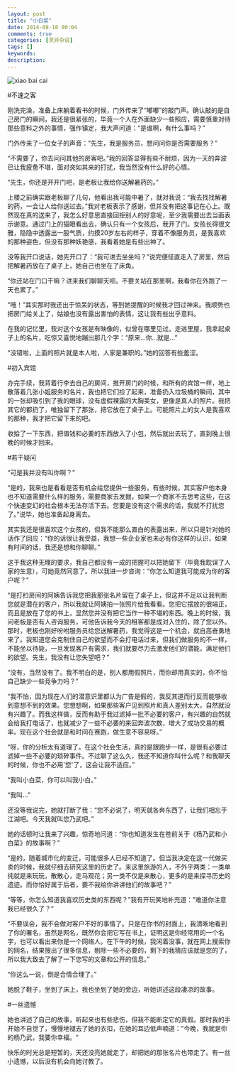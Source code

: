 ```yaml
---
layout: post
title: "小白菜"
date: 2014-08-10 00:04
comments: true
categories: [灵异杂说]
tags: []
keywords: 
description: 
---
```

![xiao bai cai](http://photocdn.sohu.com/20061115/Img246405682.jpg)

#不速之客

刚洗完澡，准备上床躺着看书的时候，门外传来了“嘟嘟”的敲门声。确认敲的是自己房门的瞬间，我还是很紧张的，毕竟一个人在外面缺少一些照应，需要慎重对待那些意料之外的事情，强作镇定，我大声问道：“是谁啊，有什么事吗？”

门外传来了一位女子的声音：“先生，我是服务员，想问问你是否需要服务？”

“不需要了，你去问问其他的房客吧。”我的回答显得有些不耐烦，因为一天的奔波已让我疲惫不堪，面对突如其来的打扰，我当然没有什么好的心情。

“先生，你还是开开门吧，是老板让我给你送解暑药的。”

上楼之前确实跟老板聊了几句，他看出我可能中暑了，就对我说：“我去找找解暑的药，一会让人给你送过去。”我对老板表示了感谢，但并没有把这事记在心上。既然现在真的送来了，我怎么好意思直接回拒别人的好意呢，至少我需要出去当面表示谢意。通过门上的猫眼看出去，确认只有一个女孩后，我开了门。女孩长得很文雅，隐隐中透露出一股气质，约摸20岁左右的样子，穿着不像服务员，是我喜欢的那种姿色，但没有那种妖艳感，我看着她是有些出神了。

没等我开口说话，她先开口了：“我可进去坐坐吗？”说完便径直走入了房里，然后把解暑药放在了桌子上，她自己也坐在了床角。

<!--more-->
“你还站在门口干嘛？进来我们聊聊天呗。不要关站在那里啊，我看你在外跑了一天也累了。”

“哦！”其实那时我还出于惊呆的状态，等到她提醒的时候我才回过神来。我顺势也把房门给关上了，姑娘也没有露出害怕的表情，这让我有些出乎意料。

在我的记忆里，我对这个女孩是有映像的，似曾在哪里见过。走进里屋，我拿起桌子上的名片，吃惊又喜悦地蹦出那几个字：“原来...你...就是...”

“没错啦，上面的照片就是本人啦，人家是兼职的。”她的回答有些羞涩。


#初入宾馆

办完手续，我背着行李去自己的房间，推开房门的时候，和所有的宾馆一样，地上散落着几张小姐服务的名片，我也把它们捡了起来，准备扔入垃圾桶的瞬间，其中的一张却吸引到了我的眼球，没有虚假裸露的大胸美女，更像是真人的照片。我把其它的都扔了，唯独留下了那张，把它放在了桌子上。可能照片上的女人是我喜欢的那种，我才把它留下来的吧。

收拾了一下东西，把值钱和必要的东西放入了小包，然后就出去玩了，直到晚上很晚的时候才回来。


#若干疑问

“可是我并没有叫你啊？”

“是的，我来也是看看是否有机会给您提供一些服务。有些时候，其实客户他本身也不知道需要什么样的服务，需要商家去发掘，如果一个商家不去思考这些，在这个快速变幻的社会根本无法存活下去。您要是没有这个需求的话，我就不打扰您了。”说毕，她也准备起身离去。

其实我还是很喜欢这个女孩的，但我不能那么直白的表露出来，所以只是针对她的话作了回应：“你的话很让我受益，我想一些企业家也未必有你这样的认识，如果有时间的话，我还是想和你聊聊。”

这于我这种无理的要求，我自己都没有一成的把握可以把她留下（毕竟我耽误了人家的生意），可她竟然同意了。所以我进一步咨询：“你怎么知道我可能成为你的客户呢？”

“是打扫房间的阿姨告诉我您把我那张名片留在了桌子上，但这并不足以让我判断您就是潜在的客户，所以我就让阿姨拍一张照片给我看看。您把它摆放的很端正，而且是放在了您的书上，显然您并没有把它当作一种不堪的东西。晚上的时候，我问老板是否有人咨询服务，可他告诉我今天的租客都是成对入住的，除了您以外。那时，老板也刚好吩咐服务员给您送解暑药，我觉得这是一个机会，就自高奋勇地来了。我知道您会克制住自己的欲望而不会打电话过来，但我们做服务的不一样，不能坐以待毙，一旦发现客户有需求，我们就要尽力去激发他们的潜能，满足他们的欲望。先生，我没有让您失望吧？”

“没有，当然没有了。我不明白的是，别人都用假照片，而你却用真实的，你不怕自己缺少一些竞争力吗？”

“我不怕，因为现在人们的潜意识里都认为广告是假的，我反其道而行反而能够收到意想不到的效果。您想想啊，如果那些客户见到照片和真人差别太大，自然就没有兴趣了。而我这样做，反而有助于我过滤掉一批不必要的客户，有兴趣的自然就会给我打电话了，也就减少了一些不必要的来回奔波次数，增大了成功交易的概率。现在这个社会就是和时间在赛跑，做生意不容易呀。”

“呀，你的分析太有道理了。在这个社会生活，真的是跟跑步一样，是很有必要过滤掉一些不必要的琐碎事件。不过聊了这么久，我还不知道你叫什么呢？和我聊天的时候，你也不必用'您'了，这会让我不适应。”

“我叫小白菜，你可以叫我小白。”

“我叫...”

还没等我说完，她就打断了我：“您不必说了，明天就各奔东西了，让我们相忘于江湖吧。今天我就叫您乃武吧。”

她的话顿时让我来了兴趣，惊奇地问道：“你也知道发生在苍前关于《杨乃武和小白菜》的故事啊？”

“是的，随着城市化的变迁，可能很多人已经不知道了。但当我决定在这一代做买卖的时候，我就仔细去研究这里的历史了。来这里旅游的人，不外乎两类：一类单纯就是来玩玩，散散心，走马观花；另一类不仅是来散心，更多的是来探寻历史的遗迹。而你恰好属于后者，要不我给你讲讲他们的故事吧？”

“等等，你怎么知道我喜欢历史类的东西呢？”我有开玩笑地补充道：”难道你注意我已经很久了？“

“不要误会，我不会做对客户不好的事情了。只是在你书的封面上，我清晰地看到了你的署名，虽然是网名，既然你会把它写在书上，证明这是你经常用的一个名字，也可以看出来你是一个网络人。在下午的时候，我闲着没事，就在网上搜索你的网名，结果搜出了很多信息，剔除一些不必要的，剩下的我猜应该就是您的了，所以我大致去了解了一下您写的文章和公开的信息。”

“你这么一说，倒是合情合理了。”

她脱了鞋子，坐到了床上，我也坐到了她的旁边，听她讲述这段凄凉的故事。


#一丝遗憾

她也讲述了自己的故事，听起来也有些悲伤，但我不能断定它的真假。那时我的手开始不自觉了，慢慢地褪去了她的衣扣，在她的耳边低声喃道：”今晚，我就是你的杨乃武，我要你幸福。“

快乐的时光总是短暂的，天还没亮她就走了，却把她的那张名片也带走了。有一丝小遗憾，以后没有机会向她讨教了。